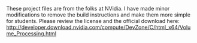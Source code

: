 These project files are from the folks at NVidia. I have made minor modifications to remove the build instructions and make them more simple for students. Please review the license and the official download here: http://developer.download.nvidia.com/compute/DevZone/C/html_x64/Volume_Processing.html

